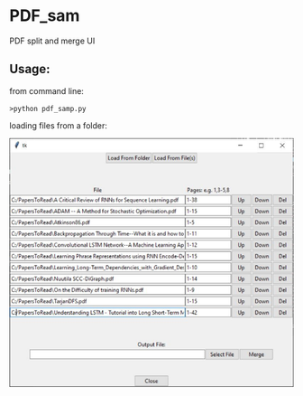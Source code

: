 # PDF_sam
PDF split and merge UI

## Usage:
from command line:
```
>python pdf_samp.py
```

loading files from a folder:

![sample](samples/sample.JPG)